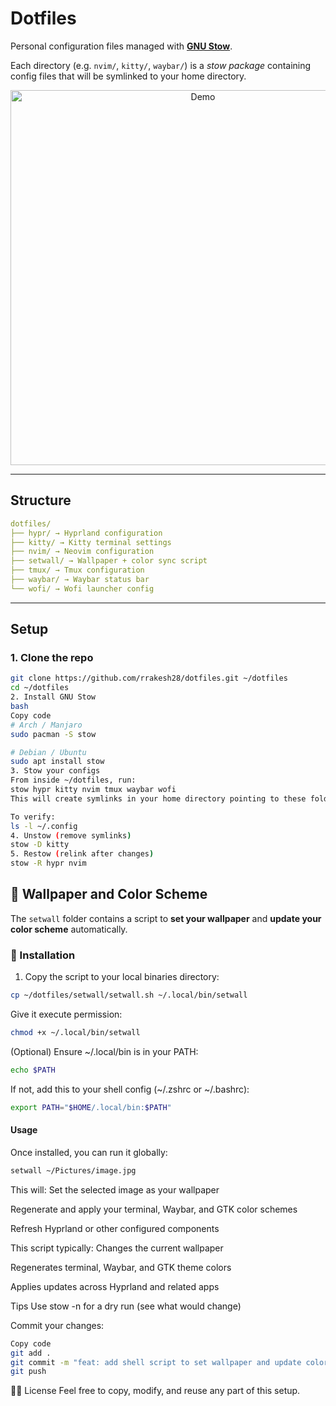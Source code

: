 # Dotfiles

Personal configuration files managed with **[GNU Stow](https://www.gnu.org/software/stow/)**.

Each directory (e.g. `nvim/`, `kitty/`, `waybar/`) is a _stow package_ containing config files that will be symlinked to your home directory.

<p align="center">
  <img src="demo.gif" width="600" alt="Demo">
</p>


---

## Structure
```yaml
dotfiles/
├── hypr/ → Hyprland configuration
├── kitty/ → Kitty terminal settings
├── nvim/ → Neovim configuration
├── setwall/ → Wallpaper + color sync script
├── tmux/ → Tmux configuration
├── waybar/ → Waybar status bar
└── wofi/ → Wofi launcher config
```

---

## Setup

### 1. Clone the repo

```bash
git clone https://github.com/rrakesh28/dotfiles.git ~/dotfiles
cd ~/dotfiles
2. Install GNU Stow
bash
Copy code
# Arch / Manjaro
sudo pacman -S stow

# Debian / Ubuntu
sudo apt install stow
3. Stow your configs
From inside ~/dotfiles, run:
stow hypr kitty nvim tmux waybar wofi
This will create symlinks in your home directory pointing to these folders.

To verify:
ls -l ~/.config
4. Unstow (remove symlinks)
stow -D kitty
5. Restow (relink after changes)
stow -R hypr nvim
```

## 🎨 Wallpaper and Color Scheme

The `setwall` folder contains a script to **set your wallpaper** and **update your color scheme** automatically.

### 🧩 Installation

1. Copy the script to your local binaries directory:
```bash
cp ~/dotfiles/setwall/setwall.sh ~/.local/bin/setwall
```

Give it execute permission:
```bash
chmod +x ~/.local/bin/setwall
```


(Optional) Ensure ~/.local/bin is in your PATH:
```bash
echo $PATH
```

If not, add this to your shell config (~/.zshrc or ~/.bashrc):
```bash
export PATH="$HOME/.local/bin:$PATH"
```
#### Usage

Once installed, you can run it globally:
```bash
setwall ~/Pictures/image.jpg
```

This will:
Set the selected image as your wallpaper

Regenerate and apply your terminal, Waybar, and GTK color schemes

Refresh Hyprland or other configured components

This script typically:
Changes the current wallpaper

Regenerates terminal, Waybar, and GTK theme colors

Applies updates across Hyprland and related apps

Tips
Use stow -n <pkg> for a dry run (see what would change)

Commit your changes:
```bash
Copy code
git add .
git commit -m "feat: add shell script to set wallpaper and update color scheme"
git push
```

🧑‍💻 License
Feel free to copy, modify, and reuse any part of this setup.